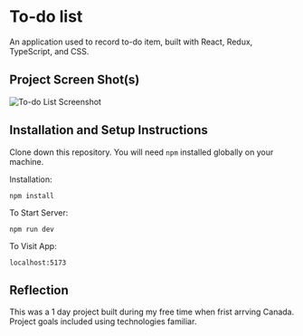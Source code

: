 # To-do list

An application used to record to-do item, built with React, Redux, TypeScript, and CSS.

## Project Screen Shot(s)
![To-do List Screenshot](https://github.com/angel-wan/to-do-list/assets/49020215/efae7660-133d-4bd8-9dd3-b2180037f988)


## Installation and Setup Instructions

Clone down this repository. You will need `npm` installed globally on your machine.

Installation:

`npm install`

To Start Server:

`npm run dev`

To Visit App:

`localhost:5173`

## Reflection

This was a 1 day project built during my free time when frist arrving Canada. Project goals included using technologies familiar.
